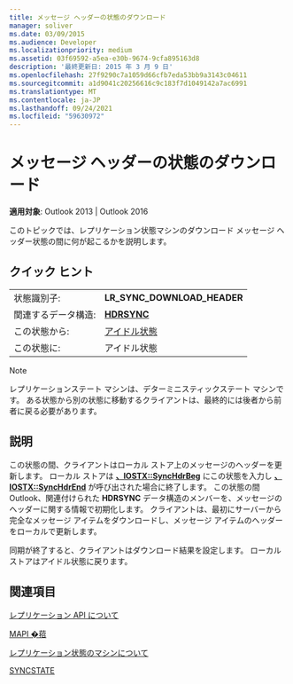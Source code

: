 ```yaml
---
title: メッセージ ヘッダーの状態のダウンロード
manager: soliver
ms.date: 03/09/2015
ms.audience: Developer
ms.localizationpriority: medium
ms.assetid: 03f69592-a5ea-e30b-9674-9cfa895163d8
description: '最終更新日: 2015 年 3 月 9 日'
ms.openlocfilehash: 27f9290c7a1059d66cfb7eda53bb9a3143c04611
ms.sourcegitcommit: a1d9041c20256616c9c183f7d1049142a7ac6991
ms.translationtype: MT
ms.contentlocale: ja-JP
ms.lasthandoff: 09/24/2021
ms.locfileid: "59630972"
---
```

# <a name="download-message-header-state"></a>メッセージ ヘッダーの状態のダウンロード

  
  
**適用対象**: Outlook 2013 | Outlook 2016 
  
 このトピックでは、レプリケーション状態マシンのダウンロード メッセージ ヘッダー状態の間に何が起こるかを説明します。 
  
## <a name="quick-info"></a>クイック ヒント

|||
|:-----|:-----|
|状態識別子:  <br/> |**LR_SYNC_DOWNLOAD_HEADER** <br/> |
|関連するデータ構造:  <br/> |**[HDRSYNC](hdrsync.md)** <br/> |
|この状態から:  <br/> |[アイドル状態](idle-state.md) <br/> |
|この状態に:  <br/> |アイドル状態  <br/> |
   
> [!NOTE]
> レプリケーションステート マシンは、デターミニスティックステート マシンです。 ある状態から別の状態に移動するクライアントは、最終的には後者から前者に戻る必要があります。 
  
## <a name="description"></a>説明

この状態の間、クライアントはローカル ストア上のメッセージのヘッダーを更新します。 ローカル ストアは **[、IOSTX::SyncHdrBeg](iostx-synchdrbeg.md)** にこの状態を入力し **[、IOSTX::SyncHdrEnd](iostx-synchdrend.md)** が呼び出された場合に終了します。 この状態の間Outlook、関連付けられた **HDRSYNC** データ構造のメンバーを、メッセージのヘッダーに関する情報で初期化します。 クライアントは、最初にサーバーから完全なメッセージ アイテムをダウンロードし、メッセージ アイテムのヘッダーをローカルで更新します。 
  
同期が終了すると、クライアントはダウンロード結果を設定します。 ローカル ストアはアイドル状態に戻ります。
  
## <a name="see-also"></a>関連項目



[レプリケーション API について](about-the-replication-api.md)
  
[MAPI �萔](mapi-constants.md)
  
[レプリケーション状態のマシンについて](about-the-replication-state-machine.md)
  
[SYNCSTATE](syncstate.md)


